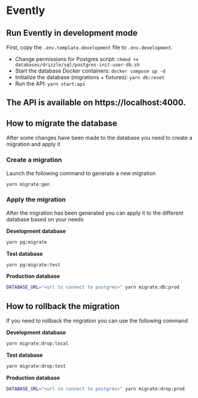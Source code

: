 # Evently

## Run Evently in development mode

First, copy the `.env.template.development` file to `.env.development`.

- Change permissions for Postgres script: `chmod +x databases/drizzle/sql/postgres-init-user-db.sh`
- Start the database Docker containers: `docker compose up -d`
- Initialize the database (migrations + fixtures): `yarn db:reset`
- Run the API: `yarn start:api`

## The API is available on https://localhost:4000.

## How to migrate the database

After some changes have been made to the database you need to create a migration and apply it

### Create a migration

Launch the following command to generate a new migration

```bash
yarn migrate:gen
```

### Apply the migration

After the migration has been generated you can apply it to the different database based on your needs

**Development database**

```bash
yarn pg:migrate
```

**Test database**

```bash
yarn pg:migrate:test
```

**Production database**

```bash
DATABASE_URL="<url to connect to postgres>" yarn migrate:db:prod
```

## How to rollback the migration

If you need to rollback the migration you can use the following command

**Development database**

```bash
yarn migrate:drop:local
```

**Test database**

```bash
yarn migrate:drop:test
```

**Production database**

```bash
DATABASE_URL="<url to connect to postgres>" yarn migrate:drop:prod
```
